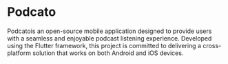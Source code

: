 # Podcato
Podcatois an open-source mobile application designed to provide users with a seamless and enjoyable podcast listening experience. Developed using the Flutter framework, this project is committed to delivering a cross-platform solution that works on both Android and iOS devices.
